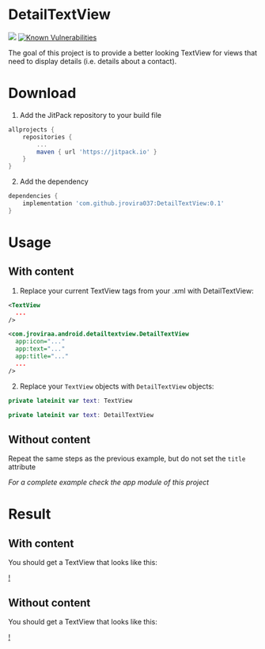 # DetailTextView

[![](https://jitpack.io/v/jrovira037/DetailTextView.svg)](https://jitpack.io/#jrovira037/DetailTextView)
[![Known Vulnerabilities](https://snyk.io/test/github/jrovira037/DetailTextView/badge.svg?targetFile=detailtextview/build.gradle)](https://snyk.io/test/github/jrovira037/DetailTextView?targetFile=detailtextview/build.gradle)

The goal of this project is to provide a better looking TextView for views that need to display details (i.e. details about a contact).

# Download


1. Add the JitPack repository to your build file 

```groovy
allprojects {
	repositories {
		...
		maven { url 'https://jitpack.io' }
	}
}
```

2. Add the dependency

```groovy
dependencies {
    implementation 'com.github.jrovira037:DetailTextView:0.1'
}
```

# Usage

## With content

1. Replace your current TextView tags from your .xml with DetailTextView:

```xml
<TextView
  ...
/>
```

  

```xml
<com.jroviraa.android.detailtextview.DetailTextView
  app:icon="..."
  app:text="..."
  app:title="..."
  ...
/>
```

2. Replace your `TextView` objects with `DetailTextView` objects:

```kotlin
private lateinit var text: TextView
```

```kotlin
private lateinit var text: DetailTextView
```

## Without content

Repeat the same steps as the previous example, but do not set the `title` attribute

_For a complete example check the app module of this project_
  
  
 # Result
 
 ## With content
 
 You should get a TextView that looks like this:
 
 [!](https://i.imgur.com/3JXVxQt.png)
 
 ## Without content
 
 You should get a TextView that looks like this:
 
 [!]( https://i.imgur.com/RxJupC5.png)

